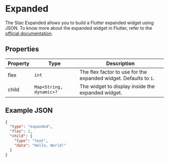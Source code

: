 # Expanded

The Stac Expanded allows you to build a Flutter expanded widget using JSON.
To know more about the expanded widget in Flutter, refer to the [official documentation](https://api.flutter.dev/flutter/widgets/Expanded-class.html).

## Properties

| Property | Type                    | Description                                                      |
|----------|-------------------------|------------------------------------------------------------------|
| flex     | `int`                   | The flex factor to use for the expanded widget. Defaults to `1`. |
| child    | `Map<String, dynamic>?` | The widget to display inside the expanded widget.                |

## Example JSON

```json
{
  "type": "expanded",
  "flex": 2,
  "child": {
    "type": "text",
    "data": "Hello, World!"
  }
}
```